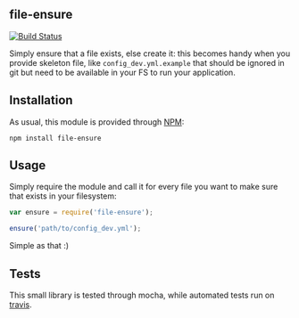 ## file-ensure

[![Build Status](https://magnum.travis-ci.com/namshi/file-ensure.svg?token=MxqAgNuVLsuCrtxWfKzR&branch=master)](https://magnum.travis-ci.com/namshi/file-ensure)

Simply ensure that a file exists, else create it: this becomes handy
when you provide skeleton file, like `config_dev.yml.example` that should
be ignored in git but need to be available in your FS to run your
application.

## Installation

As usual, this module is provided through
[NPM](https://www.npmjs.org/package/file-ensure):

```
npm install file-ensure
```

## Usage

Simply require the module and call it for
every file you want to make sure that exists
in your filesystem:

``` javascript
var ensure = require('file-ensure');

ensure('path/to/config_dev.yml');
```

Simple as that :)

## Tests

This small library is tested through mocha, while
automated tests run on [travis](https://travis-ci.org/namshi/file-ensure).
